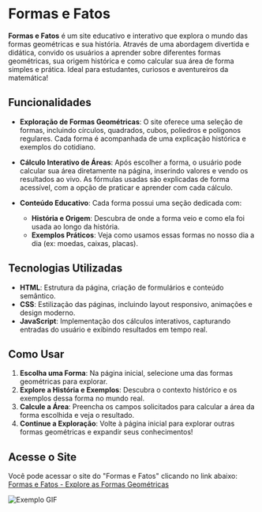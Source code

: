 # Formas e Fatos

**Formas e Fatos** é um site educativo e interativo que explora o mundo das formas geométricas e sua história. Através de uma abordagem divertida e didática, convido os usuários a aprender sobre diferentes formas geométricas, sua origem histórica e como calcular sua área de forma simples e prática. Ideal para estudantes, curiosos e aventureiros da matemática!
 
## **Funcionalidades**
 
- **Exploração de Formas Geométricas**: O site oferece uma seleção de formas, incluindo círculos, quadrados, cubos, poliedros e polígonos regulares. Cada forma é acompanhada de uma explicação histórica e exemplos do cotidiano.
  
- **Cálculo Interativo de Áreas**: Após escolher a forma, o usuário pode calcular sua área diretamente na página, inserindo valores e vendo os resultados ao vivo. As fórmulas usadas são explicadas de forma acessível, com a opção de praticar e aprender com cada cálculo.
 
- **Conteúdo Educativo**: Cada forma possui uma seção dedicada com:
  - **História e Origem**: Descubra de onde a forma veio e como ela foi usada ao longo da história.
  - **Exemplos Práticos**: Veja como usamos essas formas no nosso dia a dia (ex: moedas, caixas, placas).
  
 ## **Tecnologias Utilizadas**
 
- **HTML**: Estrutura da página, criação de formulários e conteúdo semântico.
- **CSS**: Estilização das páginas, incluindo layout responsivo, animações e design moderno.
- **JavaScript**: Implementação dos cálculos interativos, capturando entradas do usuário e exibindo resultados em tempo real.
 
## **Como Usar**
 
1. **Escolha uma Forma**: Na página inicial, selecione uma das formas geométricas para explorar.
2. **Explore a História e Exemplos**: Descubra o contexto histórico e os exemplos dessa forma no mundo real.
3. **Calcule a Área**: Preencha os campos solicitados para calcular a área da forma escolhida e veja o resultado.
4. **Continue a Exploração**: Volte à página inicial para explorar outras formas geométricas e expandir seus conhecimentos!

## **Acesse o Site**
 
Você pode acessar o site do "Formas e Fatos" clicando no link abaixo:
[Formas e Fatos - Explore as Formas Geométricas](https://lysciprianno.github.io/Geometria/)

![Exemplo GIF](https://cdn.pixabay.com/animation/2023/05/31/16/22/16-22-19-869_512.gif)
